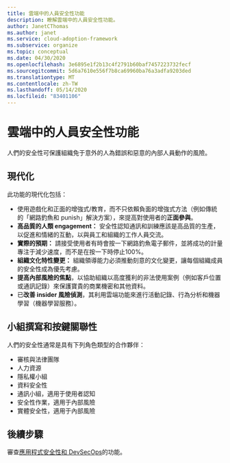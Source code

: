 ```yaml
---
title: 雲端中的人員安全性功能
description: 瞭解雲端中的人員安全性功能。
author: JanetCThomas
ms.author: janet
ms.service: cloud-adoption-framework
ms.subservice: organize
ms.topic: conceptual
ms.date: 04/30/2020
ms.openlocfilehash: 3e6895e1f2b13c4f2791b60baf7457223732fecf
ms.sourcegitcommit: 5d6a7610e556f7b8ca69960ba76a3adfa9203ded
ms.translationtype: MT
ms.contentlocale: zh-TW
ms.lasthandoff: 05/14/2020
ms.locfileid: "83401106"
---
```

# <a name="people-security-functions-in-the-cloud"></a>雲端中的人員安全性功能

人們的安全性可保護組織免于意外的人為錯誤和惡意的內部人員動作的風險。

## <a name="modernization"></a>現代化

此功能的現代化包括：

- 使用遊戲化和正面的增強式/教育，而不只依賴負面的增強式方法（例如傳統的「網路釣魚和 punish」解決方案），來提高對使用者的**正面參與**。
- **高品質的人類 engagement：** 安全性認知通訊和訓練應該是高品質的生產，以促進和情緒的互動，以與員工和組織的工作人員交流。
- **實際的預期：** 請接受使用者有時會按一下網路釣魚電子郵件，並將成功的計量專注于減少速度，而不是在按一下時停止100%。
- **組織文化特性變更：** 組織領導能力必須推動刻意的文化變更，讓每個組織成員的安全性成為優先考慮。
- **提高內部風險的焦點**，以協助組織以高度獲利的非法使用案例（例如客戶位置或通訊記錄）來保護寶貴的商業機密和其他資料。
- 已**改善 insider 風險偵測**，其利用雲端功能來進行活動記錄、行為分析和機器學習（機器學習服務）。

## <a name="team-composition-and-key-relationships"></a>小組撰寫和按鍵關聯性

人們的安全性通常是具有下列角色類型的合作夥伴：

- 審核與法律團隊
- 人力資源
- 隱私權小組
- 資料安全性
- 通訊小組，適用于使用者認知
- 安全性作業，適用于內部風險
- 實體安全性，適用于內部風險

<!-- cSpell:ignore apsec -->

## <a name="next-steps"></a>後續步驟

審查[應用程式安全性和 DevSecOps](./cloud-security-apsec-devsecops.md)的功能。
